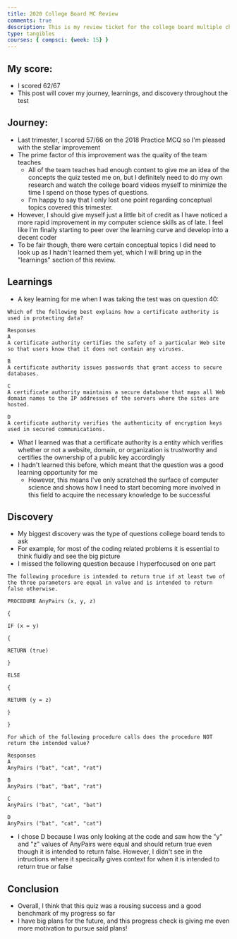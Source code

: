 ```yaml
---
title: 2020 College Board MC Review
comments: true
description: This is my review ticket for the college board multiple choice test I just took
type: tangibles
courses: { compsci: {week: 15} }
---
```


## My score:
- I scored 62/67
- This post will cover my journey, learnings, and discovery throughout the test

## Journey:
- Last trimester, I scored 57/66 on the 2018 Practice MCQ so I'm pleased with the stellar improvement
- The prime factor of this improvement was the quality of the team teaches
    - All of the team teaches had enough content to give me an idea of the concepts the quiz tested me on, but I definitely need to do my own research and watch the college board videos myself to minimize the time I spend on those types of questions.
    - I'm happy to say that I only lost one point regarding conceptual topics covered this trimester.
- However, I should give myself just a little bit of credit as I have noticed a more rapid improvement in my computer science skills as of late. I feel like I'm finally starting to peer over the learning curve and develop into a decent coder
- To be fair though, there were certain conceptual topics I did need to look up as I hadn't learned them yet, which I will bring up in the "learnings" section of this review.

## Learnings
- A key learning for me when I was taking the test was on question 40:

```
Which of the following best explains how a certificate authority is used in protecting data?

Responses
A
A certificate authority certifies the safety of a particular Web site so that users know that it does not contain any viruses.

B
A certificate authority issues passwords that grant access to secure databases.

C
A certificate authority maintains a secure database that maps all Web domain names to the IP addresses of the servers where the sites are hosted.

D
A certificate authority verifies the authenticity of encryption keys used in secured communications.
```

- What I learned was that a certificate authority is a entity which verifies whether or not a website, domain, or organization is trustworthy and certifies the ownership of a public key accordingly
- I hadn't learned this before, which meant that the question was a good learning opportunity for me
    - However, this means I've only scratched the surface of computer science and shows how I need to start becoming more involved in this field to acquire the necessary knowledge to be successful

## Discovery
- My biggest discovery was the type of questions college board tends to ask
- For example, for most of the coding related problems it is essential to think fluidly and see the big picture
- I missed the following question because I hyperfocused on one part

```
The following procedure is intended to return true if at least two of the three parameters are equal in value and is intended to return false otherwise.

PROCEDURE AnyPairs (x, y, z)

{

IF (x = y)

{

RETURN (true)

}

ELSE

{

RETURN (y = z)

}

}

For which of the following procedure calls does the procedure NOT return the intended value?

Responses
A
AnyPairs ("bat", "cat", "rat")

B
AnyPairs ("bat", "bat", "rat")

C
AnyPairs ("bat", "cat", "bat")

D
AnyPairs ("bat", "cat", "cat")
```

- I chose D because I was only looking at the code and saw how the "y" and "z" values of AnyPairs were equal and should return true even though it is intended to return false. However, I didn't see in the intructions where it specically gives context for when it is intended to return true or false

## Conclusion
- Overall, I think that this quiz was a rousing success and a good benchmark of my progress so far
- I have big plans for the future, and this progress check is giving me even more motivation to pursue said plans! 